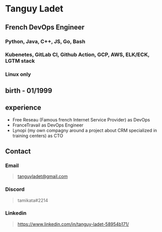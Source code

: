 # Tanguy Ladet
## French DevOps Engineer
### Python, Java, C++, JS, Go, Bash 
### Kubenetes, GitLab CI, Github Action, GCP, AWS, ELK/ECK, LGTM stack
### Linux only
## birth - 01/1999
## experience
- Free Reseau (Famous french Internet Service Provider) as DevOps
- FranceTravail as DevOps Engineer
- Lynopi (my own compagny around a project about CRM specialized in training centers) as CTO
## Contact
### Email
> tanguyladet@gmail.com
### Discord
> tamikata#2214
### Linkedin
> https://www.linkedin.com/in/tanguy-ladet-58954b171/
